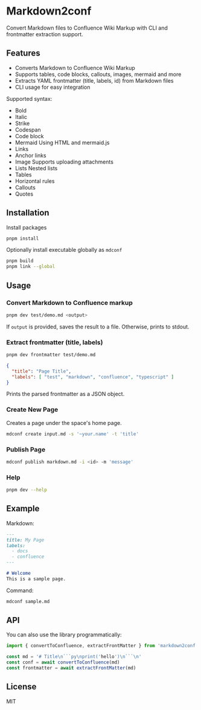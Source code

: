 # Markdown2conf

Convert Markdown files to Confluence Wiki Markup with CLI and frontmatter extraction support.

## Features

- Converts Markdown to Confluence Wiki Markup
- Supports tables, code blocks, callouts, images, mermaid and more
- Extracts YAML frontmatter (title, labels, id) from Markdown files
- CLI usage for easy integration

Supported syntax:

- Bold
- Italic
- Strike
- Codespan
- Code block
- Mermaid
  Using HTML and mermaid.js
- Links
- Anchor links
- Image
  Supports uploading attachments
- Lists
  Nested lists
- Tables
- Horizontal rules
- Callouts
- Quotes

## Installation

Install packages

```sh
pnpm install
```

Optionally install executable globally as `mdconf`

```sh
pnpm build
pnpm link --global
```

## Usage

### Convert Markdown to Confluence markup

```sh
pnpm dev test/demo.md <output>
```

If `output` is provided, saves the result to a file. Otherwise, prints to stdout.

### Extract frontmatter (title, labels)

```sh
pnpm dev frontmatter test/demo.md
```

```json
{
  "title": "Page Title",
  "labels": [ "test", "markdown", "confluence", "typescript" ]
}
```

Prints the parsed frontmatter as a JSON object.

### Create New Page

Creates a page under the space's home page.

```sh
mdconf create input.md -s '~your.name' -t 'title'
```

### Publish Page

```sh
mdconf publish markdown.md -i <id> -m 'message'
```

### Help

```sh
pnpm dev --help
```

## Example

Markdown:

```markdown
---
title: My Page
labels:
  - docs
  - confluence
---

# Welcome
This is a sample page.
```

Command:

```sh
mdconf sample.md
```

## API

You can also use the library programmatically:

```js
import { convertToConfluence, extractFrontMatter } from 'markdown2conf'

const md = '# Title\n```py\nprint('hello')\n```\n'
const conf = await convertToConfluence(md)
const frontmatter = await extractFrontMatter(md)
```

## License

MIT
